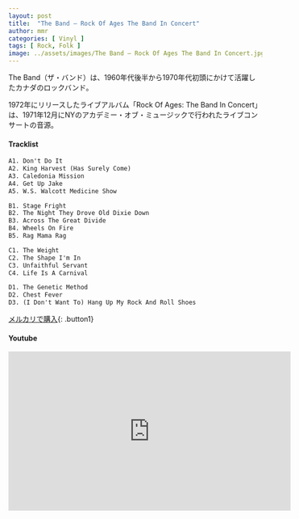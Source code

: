```yaml
---
layout: post
title:  "The Band – Rock Of Ages The Band In Concert"
author: mmr
categories: [ Vinyl ]
tags: [ Rock, Folk ]
image: ../assets/images/The Band – Rock Of Ages The Band In Concert.jpg
---
```


The Band（ザ・バンド）は、1960年代後半から1970年代初頭にかけて活躍したカナダのロックバンド。

1972年にリリースしたライブアルバム「Rock Of Ages: The Band In Concert」は、1971年12月にNYのアカデミー・オブ・ミュージックで行われたライブコンサートの音源。

#### Tracklist
```md
A1. Don't Do It
A2. King Harvest (Has Surely Come)
A3. Caledonia Mission
A4. Get Up Jake
A5. W.S. Walcott Medicine Show

B1. Stage Fright
B2. The Night They Drove Old Dixie Down
B3. Across The Great Divide
B4. Wheels On Fire
B5. Rag Mama Rag

C1. The Weight
C2. The Shape I'm In
C3. Unfaithful Servant
C4. Life Is A Carnival

D1. The Genetic Method
D2. Chest Fever
D3. (I Don't Want To) Hang Up My Rock And Roll Shoes
```

[メルカリで購入](https://jp.mercari.com/item/m74070924210?afid=6142608987){: .button1}

#### Youtube
<iframe width="560" height="315" src="https://www.youtube.com/embed/-c_E-W3yhHY?si=dEbQ2J2BCooYUqXm" title="YouTube video player" frameborder="0" allow="accelerometer; autoplay; clipboard-write; encrypted-media; gyroscope; picture-in-picture; web-share" referrerpolicy="strict-origin-when-cross-origin" allowfullscreen></iframe>